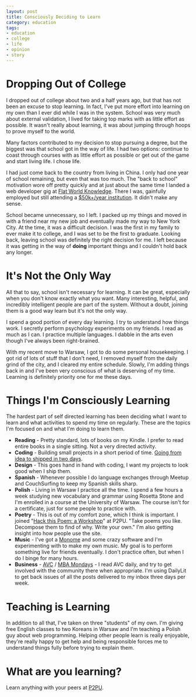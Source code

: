 ```yaml
---
layout: post
title: Consciously Deciding to Learn
category: education
tags:
- education
- college
- life
- opinion
- story
---
```

# Dropping Out of College

I dropped out of college about two and a half years ago, but that has not been an excuse to stop learning. In fact, I've put more effort into learning on my own than I ever did while I was in the system. School was very much about external validation, I lived for taking top marks with as little effort as possible. It wasn't really about learning, it was about jumping through hoops to prove myself to the world.

Many factors contributed to my decision to stop pursuing a degree, but the biggest was that school got in the way of life. I had two options: continue to coast through courses with as little effort as possible or get out of the game and start living life. I chose life.

I had just come back to the country from living in China. I only had one year of school remaining, but even that was too much. The "back to school" motivation wore off pretty quickly and at just about the same time I landed a web developer gig at [Flat World Knowledge](http://flatworldknowledge.com). There I was, gainfully employed but still attending a [$50k+/year institution](http://rpi.edu). It didn't make any sense.

School became unnecessary, so I left. I packed up my things and moved in with a friend near my new job and eventually made my way to New York City. At the time, it was a difficult decision. I was the first in my family to ever make it to college, and I was set to be the first to graduate. Looking back, leaving school was definitely the right decision for me. I left because it was getting in the way of __doing__ important things and I couldn't hold back any longer.

# It's Not the Only Way

All that to say, school isn't necessary for learning. It can be great, especially when you don't know exactly what you want. Many interesting, helpful, and incredibly intelligent people are part of the system. Without a doubt, joining them is a good way learn but it's not the only way.

I spend a good portion of every day learning. I try to understand how things work. I secretly perform psychology experiments on my friends. I read as much as I can. I practice multiple languages. I dabble in the arts even though I've always been right-brained.

With my recent move to Warsaw, I got to do some personal housekeeping. I got rid of lots of stuff that I don't need, I removed myself from the daily grind of the city, and I cleared my entire schedule. Slowly, I'm adding things back in and I've been very conscious of what is deserving of my time. Learning is definitely priority one for me these days.

# Things I'm Consciously Learning

The hardest part of self directed learning has been deciding what I want to learn and what activities to spend my time on regularly. These are the topics I'm focused on and what I'm doing to learn them.

* __Reading__ - Pretty standard, lots of books on my Kindle. I prefer to read entire books in a single sitting. Not a very directed activity.
* __Coding__ - Building small projects in a short period of time. [Going from idea to shipped in two days](http://48hourapps.com).
* __Design__ - This goes hand in hand with coding, I want my projects to look good when I ship them.
* __Spanish__ - Whenever possible I do language exchanges through Meetup and CouchSurfing to keep my Spanish skills sharp.
* __Polish__ - Living in Warsaw I practice all the time. I spend a few hours a week studying new vocabulary and grammar using Rosetta Stone and I'm enrolled in a course at the University of Warsaw. The course isn't for a certificate, just for some people to practice with.
* __Poetry__ - This is out of my comfort zone, which I think is important. I joined "[Hack this Poem: a Workshop](http://p2pu.org/en/groups/hack-this-poem-a-workshop/)" at P2PU. "Take poems you like. Decompose them to find of why. Write your own." I'm also getting insight into how people use the site.
* __Music__ - I've got a [Monome](http://monome.org) and some crazy software and I'm experimenting with to make my own music. My goal is to perform something live for friends eventually. I don't practice often, but when I do I binge for many hours.
* __Business__ - [AVC](http://avc.com) / [MBA Mondays](http://www.avc.com/a_vc/mba-mondays/) - I read AVC daily, and try to get involved with the community there when appropriate. I'm using DailyLit to get back issues of all the posts delivered to my inbox three days per week.

# Teaching is Learning

In addition to all that, I've taken on three "students" of my own. I'm giving free English classes to two Koreans in Warsaw and I'm teaching a Polish guy about web programming. Helping other people learn is really enjoyable, they're really happy to get help and being responsible forces me to understand things fully before trying to explain them.

# What are you learning?

Learn anything with your peers at [P2PU](http://p2pu.org).